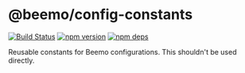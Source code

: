 # @beemo/config-constants

[![Build Status](https://github.com/beemojs/dev/workflows/Build/badge.svg)](https://github.com/beemojs/dev/actions?query=branch%3Amaster)
[![npm version](https://badge.fury.io/js/%40beemo%config-constants.svg)](https://www.npmjs.com/package/@beemo/config-constants)
[![npm deps](https://david-dm.org/beemojs/dev.svg?path=packages/config-constants)](https://www.npmjs.com/package/@beemo/config-constants)

Reusable constants for Beemo configurations. This shouldn't be used directly.
